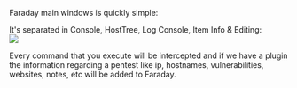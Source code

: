 Faraday main windows is quickly simple:  

It's separated in Console, HostTree, Log Console, Item Info & Editing:  
![](https://raw.github.com/wiki/infobyte/faraday/images/Faraday-Mainwindow.png)

Every command that you execute will be intercepted and if we have a plugin the information regarding a pentest like ip, hostnames, vulnerabilities, websites, notes, etc  will be added to Faraday.
